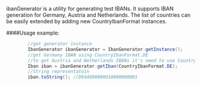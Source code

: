 ibanGenerator is a utility for generating test IBANs. It supports IBAN generation for Germany, Austria and Netherlands. The list of countries can be easily extended by adding new CountryIbanFormat instances.

####Usage example:
```java
        //get generator instance
        IbanGenerator ibanGenerator = IbanGenerator.getInstance();
        //get Germany IBAN using CountryIbanFormat.DE
        //to get Austria and Netherlands IBANs it's need to use CountryIbanFormat.AT and CountryIbanFormat.NL respectively
        Iban iban = ibanGenerator.getIban(CountryIbanFormat.DE);
        //String representatoin
        iban.toString(); //DE44000000010000000001
```
